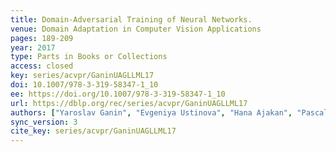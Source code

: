 ```yaml
---
title: Domain-Adversarial Training of Neural Networks.
venue: Domain Adaptation in Computer Vision Applications
pages: 189-209
year: 2017
type: Parts in Books or Collections
access: closed
key: series/acvpr/GaninUAGLLML17
doi: 10.1007/978-3-319-58347-1_10
ee: https://doi.org/10.1007/978-3-319-58347-1_10
url: https://dblp.org/rec/series/acvpr/GaninUAGLLML17
authors: ["Yaroslav Ganin", "Evgeniya Ustinova", "Hana Ajakan", "Pascal Germain", "Hugo Larochelle", "Fran\u00e7ois Laviolette", "Mario Marchand", "Victor S. Lempitsky"]
sync_version: 3
cite_key: series/acvpr/GaninUAGLLML17
---
```

